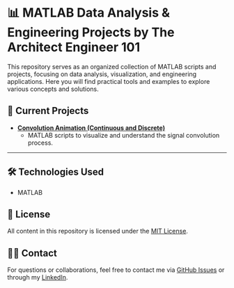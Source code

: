 # 📊 MATLAB Data Analysis & Engineering Projects by The Architect Engineer 101

This repository serves as an organized collection of MATLAB scripts and projects, focusing on data analysis, visualization, and engineering applications. Here you will find practical tools and examples to explore various concepts and solutions.

## 📁 Current Projects

* **[Convolution Animation (Continuous and Discrete)](/ConvolutionAnimation/README.md)**
    * MATLAB scripts to visualize and understand the signal convolution process.

---

## 🛠️ Technologies Used

* MATLAB

## 📝 License

All content in this repository is licensed under the [MIT License](LICENSE).

## 👨‍💻 Contact

For questions or collaborations, feel free to contact me via [GitHub Issues](https://github.com/theArchitectEngineer101/Matlab_DataAnalysis/issues) or through my [LinkedIn](https://www.linkedin.com/in/joaovitorval).
